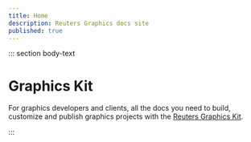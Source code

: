```yaml
---
title: Home
description: Reuters Graphics docs site
published: true
---
```


::: section body-text

<script src="https://unpkg.com/@lottiefiles/lottie-player@latest/dist/lottie-player.js"></script>

<lottie-player src="https://assets2.lottiefiles.com/packages/lf20_RoTZVz.json" mode="bounce" background="transparent"  speed="1" loop  autoplay></lottie-player>

# Graphics Kit

For graphics developers and clients, all the docs you need to build, customize and publish graphics projects with the [Reuters Graphics Kit](https://github.com/reuters-graphics/bluprint_graphics-kit).

:::

<style lang="scss">
  lottie-player {
    width: 150px;
    height: 150px;
    margin: 0 auto -1.75rem;
  }
  section {
    padding-top: 4rem;
    @media(max-width: 900px) {
      padding-top: 3rem;
    }
    h1 {
      text-align: center;
      font-weight: 200;
      border-bottom: 0;
    }
    p {
      text-align: center;
    }
  }
</style>
